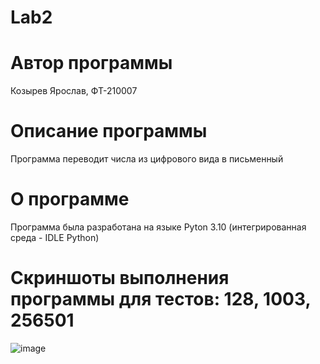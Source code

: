 # Lab2
# Автор программы
Козырев Ярослав, ФТ-210007
# Описание программы
Программа переводит числа из цифрового вида в письменный
# О программе
Программа была разработана на языке Pyton 3.10 (интегрированная среда - IDLE Python)
# Скриншоты выполнения программы для тестов: 128, 1003, 256501
![image](https://user-images.githubusercontent.com/122468979/214622109-101205f2-f81f-4f41-8bd3-24c220912d8b.png)
